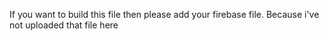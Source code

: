 If you want to build this file then please add your firebase file. Because i've not uploaded that file here
